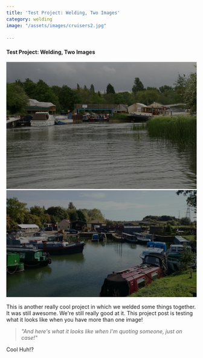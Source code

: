 ```yaml
---
title: 'Test Project: Welding, Two Images'
category: welding
image: "/assets/images/cruisers2.jpg"

---
```

#### Test Project: Welding, Two Images

![](/uploads/cruisers3-1.jpg)   ![](/uploads/cruisers2.jpg)

This is another really cool project in which we welded some things together. It was still awesome. We're still really good at it. This project post is testing what it looks like when you have more than one image!

> _"And here's what it looks like when I'm quoting someone, just on case!"_

Cool Huh!?